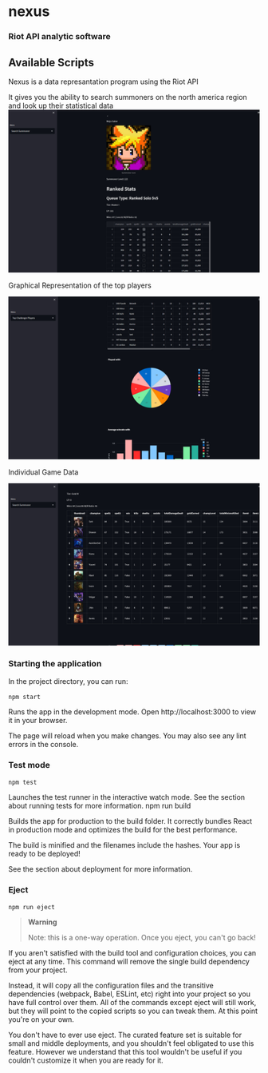 # nexus
### Riot API analytic software

## Available Scripts

Nexus is a data represantation program using the Riot API

It gives you the ability to search summoners on the north america region and look up their statistical data
![Summoner Look Up](https://github.com/TonyEra/nexus/blob/main/summoner_lookup.png?raw=true)

Graphical Representation of the top players

![Summoner Look Up](https://github.com/TonyEra/nexus/blob/main/performance_chart.png?raw=true)

Individual Game Data

![Summoner Look Up](https://github.com/TonyEra/nexus/blob/main/game_stats.png?raw=true)

### Starting the application
In the project directory, you can run:

```
npm start
```
Runs the app in the development mode.
Open http://localhost:3000 to view it in your browser.

The page will reload when you make changes.
You may also see any lint errors in the console.

### Test mode

```
npm test
```

Launches the test runner in the interactive watch mode.
See the section about running tests for more information.
npm run build

Builds the app for production to the build folder.
It correctly bundles React in production mode and optimizes the build for the best performance.

The build is minified and the filenames include the hashes.
Your app is ready to be deployed!

See the section about deployment for more information.

### Eject

```
npm run eject
```

> **Warning**
>
> Note: this is a one-way operation. Once you eject, you can't go back!


If you aren't satisfied with the build tool and configuration choices, you can eject at any time. This command will remove the single build dependency from your project.

Instead, it will copy all the configuration files and the transitive dependencies (webpack, Babel, ESLint, etc) right into your project so you have full control over them. All of the commands except eject will still work, but they will point to the copied scripts so you can tweak them. At this point you're on your own.

You don't have to ever use eject. The curated feature set is suitable for small and middle deployments, and you shouldn't feel obligated to use this feature. However we understand that this tool wouldn't be useful if you couldn't customize it when you are ready for it.
